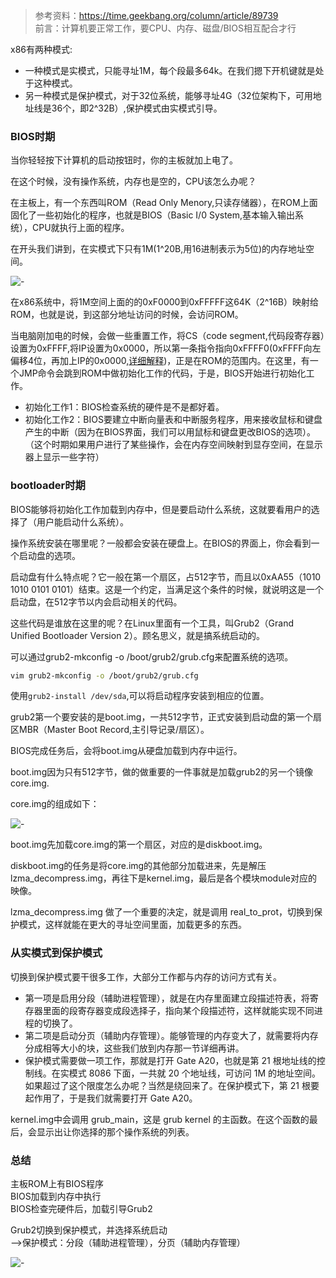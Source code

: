 > 参考资料：<https://time.geekbang.org/column/article/89739>  
> 前言：计算机要正常工作，要CPU、内存、磁盘/BIOS相互配合才行

x86有两种模式:

- 一种模式是实模式，只能寻址1M，每个段最多64k。在我们摁下开机键就是处于这种模式。
- 另一种模式是保护模式，对于32位系统，能够寻址4G（32位架构下，可用地址线是36个，即2^32B）,保护模式由实模式引导。

### BIOS时期

当你轻轻按下计算机的启动按钮时，你的主板就加上电了。

在这个时候，没有操作系统，内存也是空的，CPU该怎么办呢？

在主板上，有一个东西叫ROM（Read Only Menory,只读存储器），在ROM上面固化了一些初始化的程序，也就是BIOS（Basic I/0 System,基本输入输出系统），CPU就执行上面的程序。

在开头我们讲到，在实模式下只有1M(1^20B,用16进制表示为5位)的内存地址空间。

![-](../_img/1.jpeg)

在x86系统中，将1M空间上面的的0xF0000到0xFFFFF这64K（2^16B）映射给ROM，也就是说，到这部分地址访问的时候，会访问ROM。

当电脑刚加电的时候，会做一些重置工作，将CS（code segment,代码段寄存器）设置为0xFFFF,将IP设置为0x0000，所以第一条指令指向0xFFFF0(0xFFFF向左偏移4位，再加上IP的0x0000,[详细解释](https://time.geekbang.org/column/article/89417))，正是在ROM的范围内。在这里，有一个JMP命令会跳到ROM中做初始化工作的代码，于是，BIOS开始进行初始化工作。

- 初始化工作1：BIOS检查系统的硬件是不是都好着。
- 初始化工作2：BIOS要建立中断向量表和中断服务程序，用来接收鼠标和键盘产生的中断（因为在BIOS界面，我们可以用鼠标和键盘更改BIOS的选项）。  
  （这个时期如果用户进行了某些操作，会在内存空间映射到显存空间，在显示器上显示一些字符）

### bootloader时期

BIOS能够将初始化工作加载到内存中，但是要启动什么系统，这就要看用户的选择了（用户能启动什么系统）。

操作系统安装在哪里呢？一般都会安装在硬盘上。在BIOS的界面上，你会看到一个启动盘的选项。  

启动盘有什么特点呢？它一般在第一个扇区，占512字节，而且以0xAA55（1010 1010 0101 0101）结束。这是一个约定，当满足这个条件的时候，就说明这是一个启动盘，在512字节以内会启动相关的代码。

这些代码是谁放在这里的呢？在Linux里面有一个工具，叫Grub2（Grand Unified Bootloader Version 2）。顾名思义，就是搞系统启动的。

可以通过grub2-mkconfig -o /boot/grub2/grub.cfg来配置系统的选项。

```bash
vim grub2-mkconfig -o /boot/grub2/grub.cfg
```

使用`grub2-install /dev/sda`,可以将启动程序安装到相应的位置。

grub2第一个要安装的是boot.img，一共512字节，正式安装到启动盘的第一个扇区MBR（Master Boot Record,主引导记录/扇区）。

BIOS完成任务后，会将boot.img从硬盘加载到内存中运行。

boot.img因为只有512字节，做的做重要的一件事就是加载grub2的另一个镜像 core.img.

core.img的组成如下：

![-](../_img/2.jpeg)

boot.img先加载core.img的第一个扇区，对应的是diskboot.img。

diskboot.img的任务是将core.img的其他部分加载进来，先是解压lzma_decompress.img，再往下是kernel.img，最后是各个模块module对应的映像。

lzma_decompress.img 做了一个重要的决定，就是调用 real_to_prot，切换到保护模式，这样就能在更大的寻址空间里面，加载更多的东西。

### 从实模式到保护模式

切换到保护模式要干很多工作，大部分工作都与内存的访问方式有关。

- 第一项是启用分段（辅助进程管理），就是在内存里面建立段描述符表，将寄存器里面的段寄存器变成段选择子，指向某个段描述符，这样就能实现不同进程的切换了。
- 第二项是启动分页（辅助内存管理）。能够管理的内存变大了，就需要将内存分成相等大小的块，这些我们放到内存那一节详细再讲。
- 保护模式需要做一项工作，那就是打开 Gate A20，也就是第 21 根地址线的控制线。在实模式 8086 下面，一共就 20 个地址线，可访问 1M 的地址空间。如果超过了这个限度怎么办呢？当然是绕回来了。在保护模式下，第 21 根要起作用了，于是我们就需要打开 Gate A20。

kernel.img中会调用 grub_main，这是 grub kernel 的主函数。在这个函数的最后，会显示出让你选择的那个操作系统的列表。

### 总结

主板ROM上有BIOS程序  
BIOS加载到内存中执行  
BIOS检查完硬件后，加载引导Grub2

Grub2切换到保护模式，并选择系统启动  
-->保护模式：分段（辅助进程管理），分页（辅助内存管理）

![-](../_img/3.jpeg)
